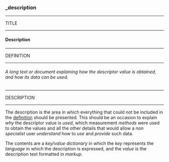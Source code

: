 ### _description



------
TITLE

------

#### Description



------
DEFINITION

------

###### A long text or document explaining how the descriptor value is obtained, and how its data can be used.



------
DESCRIPTION

------

The description is the area in which everything that could not be included in the [definition](_definition) should be presented. This should be an occasion to explain *why* the descriptor value is *used*, which measurement *methods* were used to obtain the values and all the other details that would allow a *non specialist* user *understand* how to *use* and *provide* such data.

The contents are a *key/value dictionary* in which the *key* represents the *language* in which the description is expressed, and the *value* is the description text formatted in *markup*.
